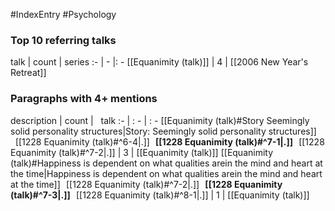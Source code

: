 #IndexEntry #Psychology

### Top 10 referring talks
talk | count | series
:- | - |: -
[[Equanimity (talk)]] | 4 | [[2006 New Year's Retreat]]

### Paragraphs with 4+ mentions
description | count | &nbsp;&nbsp;talk
:- | : - | : -
[[Equanimity (talk)#Story Seemingly solid personality structures\|Story: Seemingly solid personality structures]] &nbsp;&nbsp;[[1228 Equanimity (talk)#^6-4\|.]] &nbsp; **[[1228 Equanimity (talk)#^7-1\|.]]** &nbsp; [[1228 Equanimity (talk)#^7-2\|.]] | 3 | [[Equanimity (talk)]]
[[Equanimity (talk)#Happiness is dependent on what qualities arein the mind and heart at the time\|Happiness is dependent on what qualities arein the mind and heart at the time]] &nbsp;&nbsp;[[1228 Equanimity (talk)#^7-2\|.]] &nbsp; **[[1228 Equanimity (talk)#^7-3\|.]]** &nbsp; [[1228 Equanimity (talk)#^8-1\|.]] | 1 | [[Equanimity (talk)]]

